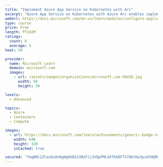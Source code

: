 ```yaml
---
title: "Implement Azure App Service on Kubernetes with Arc"
excerpt: "Azure App Service on Kubernetes with Azure Arc enables implementation of Azure application-platform services on customer-managed, Arc-onboarded Kubernetes clusters. Azure App Service is one you can implement."
webUrl: https://docs.microsoft.com/en-us/learn/modules/configure-application-kubernetes-arc/
type: course
price: Free
length: PT1H2M
ratings:
  count: 6
  average: 5
heat: 50

provider:
  name: Microsoft Learn
  domain: microsoft.com
  images:
    - url: /assets/images/organizations/microsoft.com-50x50.jpg
      width: 50
      height: 50

levels:
  - Advanced

topics:
  - Azure
  - Containers
  - Compute

images:
  - url: https://docs.microsoft.com/learn/achievements/generic-badge-social.png
    width: 640
    height: 320
    isCached: true

secured: "fmqBNl2ZCax6zOnNgWg6HE61SRd7Jj3VQpPMLdXTh60F7S7QKtHw3pikFHQMumJ1XQ4I9bfbkYmAAWfIkSo44t5qNAfihz4qSIY2EG64uCo/0FS0/gZOZQ9ms1UEDqon4iy6uwlC9yHl5CKivqO+O6LpriqDnYcJ2Tkdnl3L/2n4IYKUD0czzPy2XfOEyCPJYFjHxN9Jhc1iAf4B6d9t4G0d7iN0+vUvl74bLJD0hEVACebWzovxn+h7v8DDe3/ya6gB6h8qmoJ6VxrySYRxAL/bQnCGNCCEwj2AdIq5YPAHYwhu6iW/dwPMxpU1an+wCz+In1ofLGETRR83Kul1pT9RWX0x2a6VNvskZ+xY00Q30Nfti/dO71BXq5xNGFi+skcgiBXaDaJaJT2gDR0xwlvNxMvMHOu+9kyy5qDyM8E=;RG7h+NyiGWrVTBgr7XTg6A=="
---
```


